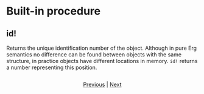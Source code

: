 # Built-in procedure

## id!

Returns the unique identification number of the object.
Although in pure Erg semantics no difference can be found between objects with the same structure, in practice objects have different locations in memory.
`id!` returns a number representing this position.

```python
```

<p align='center'>
    <a href='./08_procedure.md'>Previous</a> | <a href='./10_array.md'>Next</a>
</p>
